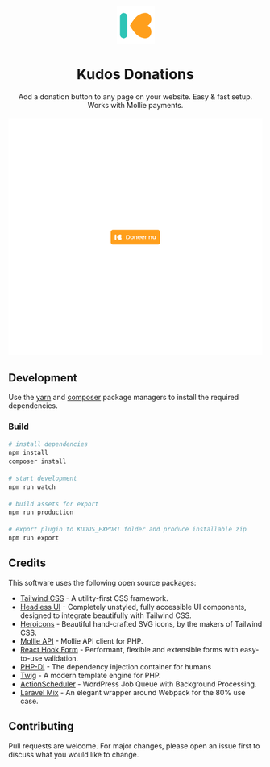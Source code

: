 <div align="center">
    <img alt="Kudos logo" src="assets/plugin/icon-128x128.png" width="75">
    <h1>Kudos Donations</h1>
    Add a donation button to any page on your website. Easy & fast setup. Works with Mollie payments.
    <br>
    <br>
    <img src="assets/plugin/demo-1.gif" alt="Kudos Donations">
</div>

## Development

Use the [yarn](https://yarnpkg.com/) and [composer](https://getcomposer.org/) package managers to install the required
dependencies.

### Build

````bash
# install dependencies
npm install
composer install

# start development
npm run watch

# build assets for export
npm run production

# export plugin to KUDOS_EXPORT folder and produce installable zip
npm run export
````

## Credits

This software uses the following open source packages:

- [Tailwind CSS](https://tailwindcss.com/) - A utility-first CSS framework.
- [Headless UI](https://github.com/tailwindlabs/headlessui) - Completely unstyled, fully accessible UI components,
  designed to integrate beautifully with Tailwind CSS.
- [Heroicons](https://heroicons.com/) - Beautiful hand-crafted SVG icons, by the makers of Tailwind CSS.
- [Mollie API](https://github.com/mollie/mollie-api-php) - Mollie API client for PHP.
- [React Hook Form](https://github.com/react-hook-form/react-hook-form) - Performant, flexible and extensible forms
  with easy-to-use validation.
- [PHP-DI](https://github.com/PHP-DI/PHP-DI) - The dependency injection container for humans
- [Twig](https://twig.symfony.com/) - A modern template engine for PHP.
- [ActionScheduler](https://actionscheduler.org/) - WordPress Job Queue with Background Processing.
- [Laravel Mix](https://laravel-mix.com/) - An elegant wrapper around Webpack for the 80% use case.

## Contributing

Pull requests are welcome. For major changes, please open an issue first to discuss what you would like to change.